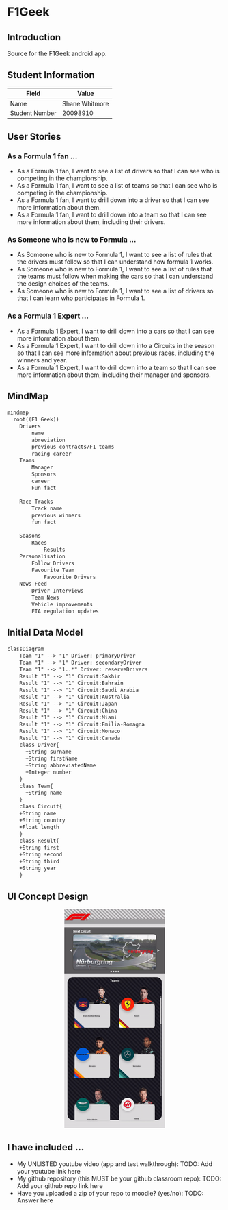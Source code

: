 # F1Geek

## Introduction

Source for the F1Geek android app.

## Student Information

| Field          | Value          |
|----------------|----------------|
| Name           | Shane Whitmore |
| Student Number | 20098910       |

## User Stories

### As a Formula 1 fan ...
<ul>
  <li>As a Formula 1 fan, I want to see a list of drivers so that I can see who is competing in the championship.</li>
  <li>As a Formula 1 fan, I want to see a list of teams so that I can see who is competing in the championship.</li>
  <li>As a Formula 1 fan, I want to drill down into a driver so that I can see more information about them.</li>
  <li>As a Formula 1 fan, I want to drill down into a team so that I can see more information about them, including their drivers.</li>
</ul>

### As Someone who is new to Formula ...
<ul>
  <li>As Someone who is new to Formula 1, I want to see a list of rules that the drivers must follow so that I can understand how formula 1 works.</li>
  <li>As Someone who is new to Formula 1, I want to see a list of rules that the teams must follow when making the cars so that I can understand the design choices of the teams.</li>
  <li>As Someone who is new to Formula 1, I want to see a list of drivers so that I can learn who participates in Formula 1.</li>
</ul>

### As a Formula 1 Expert ...
<ul>
  <li>As a Formula 1 Expert, I want to drill down into a cars so that I can see more information about them.</li>
  <li>As a Formula 1 Expert, I want to drill down into a Circuits in the season so that I can see more information about previous races, including the winners and year.</li>
  <li>As a Formula 1 Expert, I want to drill down into a team so that I can see more information about them, including their manager and sponsors.</li>
</ul>


## MindMap

```mermaid
mindmap
  root((F1 Geek))
    Drivers
        name
        abreviation
        previous contracts/F1 teams
        racing career
    Teams
        Manager
        Sponsors
        career
        Fun fact

    Race Tracks
        Track name
        previous winners
        fun fact

    Seasons
        Races
            Results
    Personalisation
        Follow Drivers
        Favourite Team
            Favourite Drivers
    News Feed
        Driver Interviews
        Team News
        Vehicle improvements
        FIA regulation updates
```

## Initial Data Model

```mermaid
classDiagram
    Team "1" --> "1" Driver: primaryDriver
    Team "1" --> "1" Driver: secondaryDriver
    Team "1" --> "1..*" Driver: reserveDrivers
    Result "1" --> "1" Circuit:Sakhir
    Result "1" --> "1" Circuit:Bahrain
    Result "1" --> "1" Circuit:Saudi Arabia
    Result "1" --> "1" Circuit:Australia
    Result "1" --> "1" Circuit:Japan
    Result "1" --> "1" Circuit:China
    Result "1" --> "1" Circuit:Miami
    Result "1" --> "1" Circuit:Emilia-Romagna
    Result "1" --> "1" Circuit:Monaco
    Result "1" --> "1" Circuit:Canada
    class Driver{
      +String surname
      +String firstName
      +String abbreviatedName
      +Integer number
    }
    class Team{
      +String name
    }
    class Circuit{
    +String name
    +String country
    +Float length
    }
    class Result{
    +String first
    +String second
    +String third
    +String year
    }
```

## UI Concept Design

<p align="center">  
  <img src="/img/Screen_Recording_20241018_162025_Figma-ezgif.com-video-to-gif-converter.gif" height="512px"/>
</p>


## I have included ...

+ My UNLISTED youtube video (app and test walkthrough): TODO: Add your youtube link here
+ My github repository (this MUST be your github classroom repo): TODO: Add your github repo link here
+ Have you uploaded a zip of your repo to moodle? (yes/no): TODO: Answer here